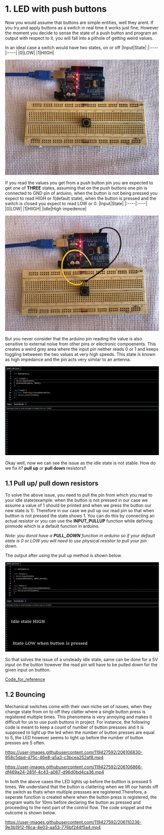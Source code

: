 #  1. LED with push buttons

Now you would assume that buttons are simple entities, well they arent. If you try and apply buttons as a switch in real time it works just fine. However the moment you decide to sense the state of a push button and program an output with respect to it, you will fall into a pithole of getting weird values. 

In an ideal case a switch would have two states, on or off
|Input|State|
|:----|:----|
|0|LOW|
|1|HIIGH|

![images](Images/1.jpg)

If you read the values you get from a push button pin you are expected to get one of **THREE** states, assuming that on the push buttons one pin is connected to GND pin of arduino, when the button is not being pressed you expect to read HIGH or 1(default state), when the button is pressed and the switch is closed you expect to read LOW or 0. 
|Input|State|
|:----|:----|
|0|LOW|
|1|HIIGH|
|idle|High impedence|

![Images](Images/2.jpg)

But you never consider that the arduino pin reading the value is also sensitive to external noise from other pins or electronic compoenents. This creates a weird grey area where the input pin neither reads 0 or 1 and keeps toggling betweeen the two values at very high speeds. This state is known as high impedance and the pin acts very similar to an antenna. 

![Images](Images/3.JPG)

Okay well, now we can see the issue as the idle state is not stable. How do we fix it? **pull up** or **pull down** resistors!!

## 1.1 Pull up/ pull down resistors
To solve the above issue, you need to pull the pin from which you read to your idle state(example: when the button is not pressed in our case we assume a value of 1 should be printed and when we press the button our new state is 1). Therefore in our case we pull up our read pin so that when buttton is not pressed the state shows 1. You can do this by connecting an actual resistor or you can use the **INPUT_PULLUP** function while defining pinmode which is a default function in arduino.

_Note: you donot have a **PULL_DOWN** function in arduino so if your default state is 0 or LOW you will need to use physical resistor to pull your pin down_.

The output after using the pull up method is shown below.

![Images](Images/4.JPG)

So that solves the issue of a unsteady idle state, same can be done for a 5V input on the button however the read pin will have to be pulled down for the given input on buttton.

[Code_for_reference](https://github.com/Darshansgit/EverythingArduino/blob/main/Arduino_basics/Code/1__InputPullup.ino)

## 1.2 Bouncing

Mechanical switches come with their own niche set of issues, when they change state from on to off they clatter where a single button press is registered multiple times. This phenomena is very annoying and makes it difficult for us to use push buttons in project. For instance, the following code is meant to keep a count of number of button pressses and it is supposed to light up the led when the number of button presses are equal to 5, the LED however seems to light up before the number of button presses are 5 often. 


https://user-images.githubusercontent.com/119427592/206106830-958c5dad-d75c-46e8-a5a3-c3bcea252af8.mp4


https://user-images.githubusercontent.com/119427592/206106866-df469a24-285f-4c43-a067-d96d0bd4ca36.mp4

In both the above cases the LED lights up before the buttton is pressed 5 times. We understand that the button is clattering when we lift our hands off the switch as thats when multiple pressses are registered.Therefore, a seperate function is created where when the button press is registered, the program waits for 10ms before declaring the button as pressed and proceeding to the next part of the control flow. The code snippet and the outcome is shown below. 

https://user-images.githubusercontent.com/119427592/206110236-9e3b1912-f6ca-4e03-aa53-776bf244f5a4.mp4



